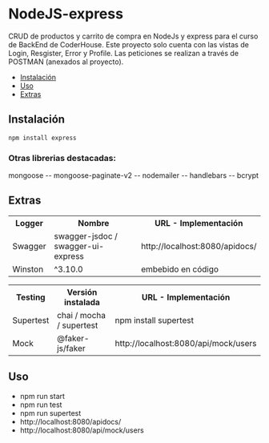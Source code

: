 # NodeJS-express
CRUD de productos y carrito de compra en NodeJs y express para el curso de BackEnd de CoderHouse.
Este proyecto solo cuenta con las vistas de Login, Resgister, Error y Profile.
Las peticiones se realizan a través de POSTMAN (anexados al proyecto).

- [Instalación](#Instalación)
- [Uso](#Uso)
- [Extras](#extras)

## Instalación
```
npm install express
```

### Otras librerias destacadas:
mongoose -- mongoose-paginate-v2 -- nodemailer -- handlebars -- bcrypt

## Extras
<table>
    <th>Logger</th>
    <th>Nombre</th>
    <th>URL - Implementación</th>
    <tr>
        <td rowspan="1">Swagger</td>
        <td>swagger-jsdoc / swagger-ui-express</td>
        <td>http://localhost:8080/apidocs/</td>
    </tr>
    <tr>
        <td rowspan="1">Winston</td>
        <td>^3.10.0</td>
        <td>embebido en código</td>
    </tr>
</table>

<table>
<tr>
    <th>Testing</th>
    <th>Versión instalada</th>
    <th>URL - Implementación</th>
    <tr>
	<td rowspan="1">Supertest</td>
        <td>chai / mocha / supertest</td>
        <td> npm install supertest </td>
    </tr>
    <tr>
        <td rowspan="1">Mock</td>
        <td>@faker-js/faker</td>
        <td>http://localhost:8080/api/mock/users</td>
    </tr>
</table>

## Uso
- npm run start
- npm run test
- npm run supertest
- http://localhost:8080/apidocs/
- http://localhost:8080/api/mock/users


